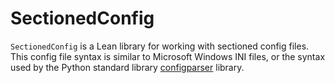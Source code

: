 # SectionedConfig

`SectionedConfig` is a Lean library for working with sectioned config files.
This config file syntax is similar to Microsoft Windows INI files, or the
syntax used by the Python standard library
[configparser](https://docs.python.org/3/library/configparser.html) library.

